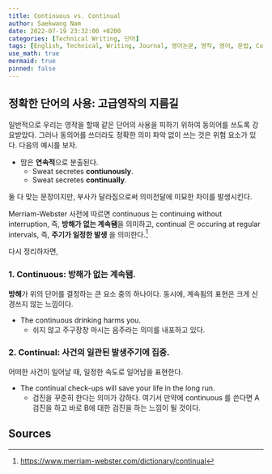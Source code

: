 ```yaml
---
title: Continuous vs. Continual
author: Saekwang Nam
date: 2022-07-19 23:32:00 +0200
categories: [Technical Writing, 단어]
tags: [English, Technical, Writing, Journal, 영어논문, 영작, 영어, 문법, Continuous, Continual]
use_math: true
mermaid: true
pinned: false
---
```


## 정확한 단어의 사용: 고급영작의 지름길
일반적으로 우리는 영작을 할때 같은 단어의 사용을 피하기 위하여 동의어를 쓰도록 강요받았다. 그러나 동의어를 쓰더라도 정확한 의미 파악 없이 쓰는 것은 위험 요소가 있다. 다음의 예시를 보자.
- 땀은 **연속적**으로 분출된다.
  - Sweat secretes **contiunously**.
  - Sweat secretes **continually**.

둘 다 맞는 문장이지만, 부사가 달라짐으로써 의미전달에 미묘한 차이를 발생시킨다.

Merriam-Webster 사전에 따르면 continuous 는 continuing without interruption, 즉, **방해가 없는 계속됌**을 의미하고, continual 은 occuring at regular intervals, 즉, **주기가 일정한 발생** 을 의미한다.[^fn_1]

다시 정리하자면,

### 1. Continuous: 방해가 없는 계속됌.
**방해**가 위의 단어를 결정하는 큰 요소 중의 하나이다. 동시에, 계속됨의 표현은 크게 신경쓰지 않는 느낌이다.

- The continuous drinking harms you.
  - 쉬지 않고 주구장창 마시는 음주라는 의미를 내포하고 있다.

### 2. Continual: 사건의 일관된 발생주기에 집중.
어떠한 사건이 일어날 때, 일정한 속도로 일어남을 표현한다.
- The continual check-ups will save your life in the long run.
  - 검진을 꾸준히 한다는 의미가 강하다. 여기서 만약에 continuous 를 쓴다면 A검진을 하고 바로 B에 대한 검진을 하는 느낌이 될 것이다.


## Sources
[^fn_1]: https://www.merriam-webster.com/dictionary/continual